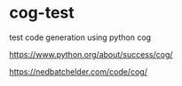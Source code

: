 # cog-test

test code generation using python cog

https://www.python.org/about/success/cog/

https://nedbatchelder.com/code/cog/